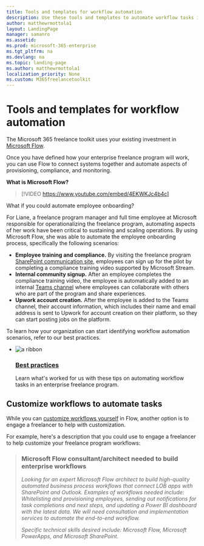 ```yaml
---
title: Tools and templates for workflow automation 
description: Use these tools and templates to automate workflow tasks in an enterprise freelance program. 
author: matthewrmottola1
layout: LandingPage
manager: samanro
ms.assetid: 
ms.prod: microsoft-365-enterprise
ms.tgt_pltfrm: na
ms.devlang: na
ms.topic: landing-page
ms.author: matthewrmottola1
localization_priority: None 
ms.custom: M365freelancetoolkit
---
```

Tools and templates for workflow automation
====================================================

The Microsoft 365 freelance toolkit uses your existing investment in [Microsoft Flow](https://flow.microsoft.com/).

Once you have defined how your enterprise freelance program will work, you can use Flow to connect systems together and automate aspects of provisioning, compliance, and monitoring.

**What is Microsoft Flow?**

> [!VIDEO https://www.youtube.com/embed/4EKWKJc4b4c]

What if you could automate employee onboarding? 

For Liane, a freelance program manager and full time employee at Microsoft responsible for operationalizing the freelance program, automating aspects of her work have been critical to sustaining and scaling operations. By using Microsoft Flow, she was able to automate the employee onboarding process, specifically the following scenarios: 

- **Employee training and compliance.** By visiting the freelance program [SharePoint communication site](https://docs.microsoft.com/en-us/freelancetoolkit/internalcommunicationtools), employees can sign up for the pilot by completing a compliance training video supported by Microsoft Stream. 
- **Internal community signup.** After an employee completes the compliance training video, the employee is automatically added to an internal [Teams channel](https://docs.microsoft.com/en-us/freelancetoolkit/teamwidecollaborationtools) where employees can collaborate with others who are part of the program and share experiences.
- **Upwork account creation.** After the employee is added to the Teams channel, their account information, which includes their name and email address is sent to Upwork for account creation on their platform, so they can start posting jobs on the platform. 

To learn how your organization can start identifying workflow automation scenarios, refer to our best practices. 

<ul class="panelContent cardsF cols cols2">
    <li>
        <div class="cardSize">
            <div class="cardPadding">
                <div class="card">
                    <div class="cardImageOuter">
                        <div class="cardImage">
                            <img src="https://docs.microsoft.com/en-us/office/media/icons/best-practices-blue.svg" alt="a ribbon" />
                        </div>
                    </div>
                    <div class="cardText">
                        <h3><a href="workflowautomationbestpractices.md">Best practices</a></h3>
                        <p>Learn what's worked for us with these tips on automating workflow tasks in an enterprise freelance program.</p>
                    </div>
                </div>
            </div>
        </div>
    </li>
</ul>

Customize workflows to automate tasks
-------------------------------------

While you can [customize workflows yourself](https://docs.microsoft.com/flow/getting-started) in Flow, another option is to engage a freelancer to help with customization.

For example, here's a description that you could use to engage a freelancer to help customize your freelance program workflows:

> ### Microsoft Flow consultant/architect needed to build enterprise workflows
> *Looking for an expert Microsoft Flow architect to build high-quality automated business process workflows that connect LOB apps with SharePoint and Outlook. Examples of workflows needed include: Whitelisting and provisioning employees, sending out notifications for task completions and next steps, and updating a Power BI dashboard with the latest data. We will need consultation and implementation services to automate the end-to-end workflow.*
> 
> *Specific technical skills desired include: Microsoft Flow, Microsoft PowerApps, and Microsoft SharePoint.*
